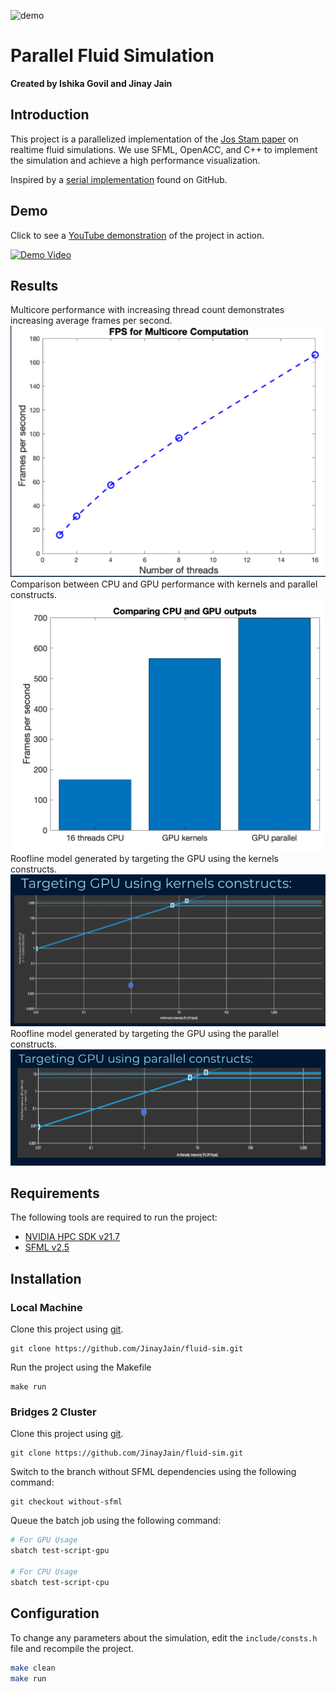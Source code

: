 ![demo](sim-demo.gif)

# Parallel Fluid Simulation

**Created by Ishika Govil and Jinay Jain**

## Introduction

This project is a parallelized implementation of the [Jos Stam paper](http://graphics.cs.cmu.edu/nsp/course/15-464/Fall09/papers/StamFluidforGames.pdf) on realtime fluid simulations. We use SFML, OpenACC, and C++ to implement the simulation and achieve a high performance visualization.

Inspired by a [serial implementation](https://github.com/Driema/euler-fluid-cpp) found on GitHub.

## Demo

Click to see a [YouTube demonstration](https://www.youtube.com/watch?v=wJig-ARfRPA) of the project in action.

[![Demo Video](https://img.youtube.com/vi/wJig-ARfRPA/0.jpg)](https://www.youtube.com/watch?v=wJig-ARfRPA)

## Results

Multicore performance with increasing thread count demonstrates increasing average frames per second.
![Multicore performance](Results/multicore.png)
Comparison between CPU and GPU performance with kernels and parallel constructs.
![CPU versus GPU](Results/CPU_GPU.png)
Roofline model generated by targeting the GPU using the kernels constructs.
![Kernels roofline](Results/roofline_kernels.png)
Roofline model generated by targeting the GPU using the parallel constructs.
![Parallel roofline](Results/roofline_parallel.png)

## Requirements

The following tools are required to run the project:

- [NVIDIA HPC SDK v21.7](https://developer.nvidia.com/hpc-sdk)
- [SFML v2.5](http://www.sfml-dev.org/download.php)

## Installation

### Local Machine

Clone this project using [git](https://git-scm.com/).

```
git clone https://github.com/JinayJain/fluid-sim.git
```

Run the project using the Makefile

```
make run
```

### Bridges 2 Cluster

Clone this project using [git](https://git-scm.com/).

```
git clone https://github.com/JinayJain/fluid-sim.git
```

Switch to the branch without SFML dependencies using the following command:

```
git checkout without-sfml
```

Queue the batch job using the following command:

```bash
# For GPU Usage
sbatch test-script-gpu

# For CPU Usage
sbatch test-script-cpu
```

## Configuration

To change any parameters about the simulation, edit the `include/consts.h` file and recompile the project.

```bash
make clean
make run
```
